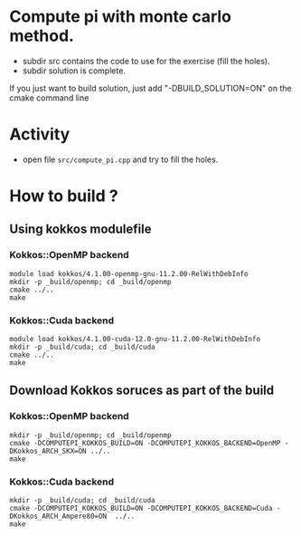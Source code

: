 # Compute pi with monte carlo method.

- subdir src contains the code to use for the exercise (fill the holes).
- subdir solution is complete.

If you just want to build solution, just add "-DBUILD_SOLUTION=ON" on the cmake command line

# Activity

- open file `src/compute_pi.cpp` and try to fill the holes.

# How to build ?

## Using kokkos modulefile

### Kokkos::OpenMP backend

```shell
module load kokkos/4.1.00-openmp-gnu-11.2.00-RelWithDebInfo
mkdir -p _build/openmp; cd _build/openmp
cmake ../..
make
```

### Kokkos::Cuda backend

```shell
module load kokkos/4.1.00-cuda-12.0-gnu-11.2.00-RelWithDebInfo
mkdir -p _build/cuda; cd _build/cuda
cmake ../..
make
```

## Download Kokkos soruces as part of the build

### Kokkos::OpenMP backend

```shell
mkdir -p _build/openmp; cd _build/openmp
cmake -DCOMPUTEPI_KOKKOS_BUILD=ON -DCOMPUTEPI_KOKKOS_BACKEND=OpenMP -DKokkos_ARCH_SKX=ON ../..
make
```

### Kokkos::Cuda backend

```shell
mkdir -p _build/cuda; cd _build/cuda
cmake -DCOMPUTEPI_KOKKOS_BUILD=ON -DCOMPUTEPI_KOKKOS_BACKEND=Cuda -DKokkos_ARCH_Ampere80=ON  ../..
make
```
